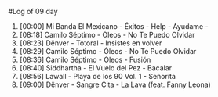 #Log of 09 day

1. [00:00] Mi Banda El Mexicano - Éxitos - Help - Ayudame -
1. [08:18] Camilo Séptimo - Óleos - No Te Puedo Olvidar
1. [08:23] Dënver - Totoral - Insistes en volver
1. [08:29] Camilo Séptimo - Óleos - No Te Puedo Olvidar
1. [08:36] Camilo Séptimo - Óleos - Fusión
1. [08:40] Siddhartha - El Vuelo del Pez - Bacalar
1. [08:56] Lawall - Playa de los 90 Vol. 1 - Señorita
1. [09:00] Dënver - Sangre Cita - La Lava (feat. Fanny Leona)
